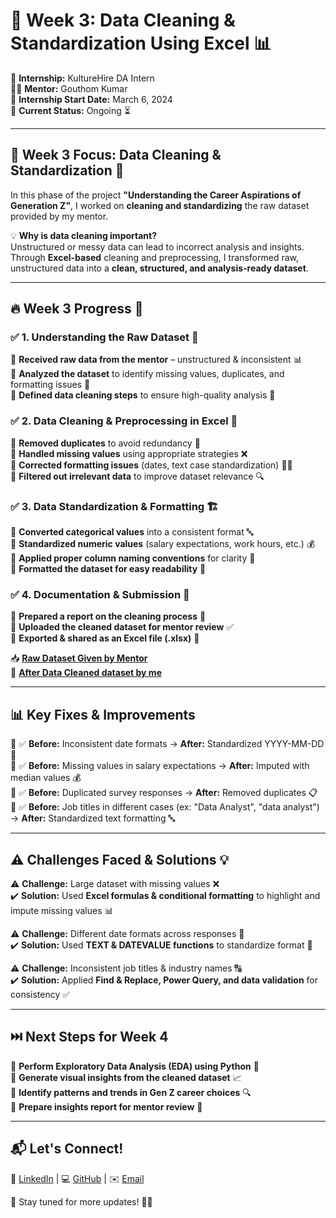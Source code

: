 # 🧼 Week 3: Data Cleaning & Standardization Using Excel 📊  

🚀 **Internship:** KultureHire DA Intern  
👨‍🏫 **Mentor:** Gouthom Kumar  
📅 **Internship Start Date:** March 6, 2024  
📍 **Current Status:** Ongoing ⏳  

---

## 📢 Week 3 Focus: Data Cleaning & Standardization 🎯  

In this phase of the project **"Understanding the Career Aspirations of Generation Z"**, I worked on **cleaning and standardizing** the raw dataset provided by my mentor.  

💡 **Why is data cleaning important?**  
Unstructured or messy data can lead to incorrect analysis and insights. Through **Excel-based** cleaning and preprocessing, I transformed raw, unstructured data into a **clean, structured, and analysis-ready dataset**.  

---

## 🔥 Week 3 Progress 🚀  

### ✅ **1. Understanding the Raw Dataset** 📂  
🔹 **Received raw data from the mentor** – unstructured & inconsistent 📊  
🔹 **Analyzed the dataset** to identify missing values, duplicates, and formatting issues 🔎  
🔹 **Defined data cleaning steps** to ensure high-quality analysis 🎯  

### ✅ **2. Data Cleaning & Preprocessing in Excel** 🧹  
🔸 **Removed duplicates** to avoid redundancy 🚫  
🔸 **Handled missing values** using appropriate strategies ❌  
🔸 **Corrected formatting issues** (dates, text case standardization) 📆🔠  
🔸 **Filtered out irrelevant data** to improve dataset relevance 🔍  

### ✅ **3. Data Standardization & Formatting** 🏗️  
🔹 **Converted categorical values** into a consistent format 🔤  
🔹 **Standardized numeric values** (salary expectations, work hours, etc.) 💰  
🔹 **Applied proper column naming conventions** for clarity 📛  
🔹 **Formatted the dataset for easy readability** 📑  

### ✅ **4. Documentation & Submission** 📑  
🔸 **Prepared a report on the cleaning process** 📝  
🔸 **Uploaded the cleaned dataset for mentor review** ✅  
🔸 **Exported & shared as an Excel file (.xlsx)** 📂  

📥 **[Raw Dataset Given by Mentor](https://github.com/venkateshcodes/Internship/blob/1be0307f73704874c4d444c099158fb79a0eb8ae/KultureHire%20DA%20Intern/Data%20Cleaning%20%26%20Standardization%20Using%20Excel%20week-03/Your%20Career%20Aspirations%20(Responses).xlsx)**  
📑 **[After Data Cleaned dataset by me](https://github.com/venkateshcodes/Internship/blob/e97d828d5ec98a91e53692bcb62c35eea5d6f439/KultureHire%20DA%20Intern/Data%20Cleaning%20%26%20Standardization%20Using%20Excel%20week-03/Cleaned%20dataset.xlsx)**  

---

## 📊 Key Fixes & Improvements  

🔹 ✅ **Before:** Inconsistent date formats → **After:** Standardized YYYY-MM-DD 📆  
🔹 ✅ **Before:** Missing values in salary expectations → **After:** Imputed with median values 💰  
🔹 ✅ **Before:** Duplicated survey responses → **After:** Removed duplicates 📋  
🔹 ✅ **Before:** Job titles in different cases (ex: "Data Analyst", "data analyst") → **After:** Standardized text formatting 🔤  

---

## ⚠️ Challenges Faced & Solutions 💡  

⚠️ **Challenge:** Large dataset with missing values ❌  
✔️ **Solution:** Used **Excel formulas & conditional formatting** to highlight and impute missing values 📊  

⚠️ **Challenge:** Different date formats across responses 📆  
✔️ **Solution:** Used **TEXT & DATEVALUE functions** to standardize format 🔄  

⚠️ **Challenge:** Inconsistent job titles & industry names 🔠  
✔️ **Solution:** Applied **Find & Replace, Power Query, and data validation** for consistency ✅  

---

## ⏭️ Next Steps for Week 4  

🚀 **Perform Exploratory Data Analysis (EDA) using Python** 🐍  
🚀 **Generate visual insights from the cleaned dataset** 📈  
🚀 **Identify patterns and trends in Gen Z career choices** 🔍  
🚀 **Prepare insights report for mentor review** 📝  

---

## 📬 Let's Connect!  

💼 [LinkedIn](#) | 💻 [GitHub](#) | ✉️ [Email](#)  

🔔 Stay tuned for more updates! 🚀✨  

